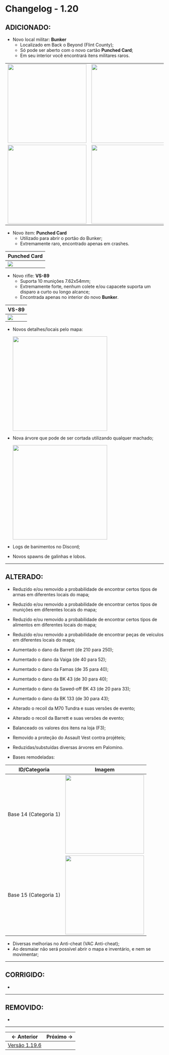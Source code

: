 # Changelog - 1.20

## **ADICIONADO**:
- Novo local militar: **Bunker**
  - Localizado em Back o Beyond (Flint County);
  - Só pode ser aberto com o novo cartão **Punched Card**;
  - Em seu interior você encontrará itens militares raros.

| | | |
| :--: | :--: | :--: |
| <img src="https://i.imgur.com/XgPzVuV.png" height=250/> | <img src="https://i.imgur.com/iEDDLCd.png" height=250/> |
| <img src="https://i.imgur.com/L40Nrkr.png" height=250/> | <img src="https://i.imgur.com/Mzq0ERR.png" height=250/> |


- Novo item: **Punched Card**
   - Utilizado para abrir o portão do Bunker;
   - Extremamente raro, encontrado apenas em crashes.

| Punched Card |
|--------------|
|<img src="https://i.imgur.com/JdKwVIN.png"/> |


- Novo rifle: **VS-89**
	- Suporta 10 munições 7.62x54mm;
	- Extremamente forte, nenhum colete e/ou capacete suporta um disparo a curto ou longo alcance;
	- Encontrada apenas no interior do novo **Bunker**.

| VS-89 |
|-------|
|<img src="https://i.imgur.com/GqNQBDG.png"/> |> 


- Novos detalhes/locais pelo mapa:

	<img src="https://i.imgur.com/FignNu2.png" height=300/>

- Nova árvore que pode de ser cortada utilizando qualquer machado;

	<img src="https://i.imgur.com/WWetsF9.png" height=300/>

- Logs de banimentos no Discord;
- Novos spawns de galinhas e lobos.
_____
## **ALTERADO**:
- Reduzido e/ou removido a probabilidade de encontrar certos tipos de armas em diferentes locais do mapa;
- Reduzido e/ou removido a probabilidade de encontrar certos tipos de munições em diferentes locais do mapa;
- Reduzido e/ou removido a probabilidade de encontrar certos tipos de alimentos em diferentes locais do mapa;
- Reduzido e/ou removido a probabilidade de encontrar peças de veículos em diferentes locais do mapa;
- Aumentado o dano da Barrett (de 210 para 250);
- Aumentado o dano da Vaiga (de 40 para 52);
- Aumentado o dano da Famas (de 35 para 40);
- Aumentado o dano da BK 43 (de 30 para 40);
- Aumentado o dano da Sawed-off BK 43 (de 20 para 33);
- Aumentado o dano da BK 133 (de 30 para 43);
- Alterado o recoil da M70 Tundra e suas versões de evento;
- Alterado o recoil da Barrett e suas versões de evento;
- Balanceado os valores dos itens na loja (F3);
- Removido a proteção do Assault Vest contra projéteis;
- Reduzidas/substuídas diversas árvores em Palomino.

- Bases remodeladas:
 
| ID/Categoria | Imagem |
| :--: | :--: |
| Base 14 (Categoria 1) | <img src="https://i.imgur.com/uu7RKln.png" height=250/> |
| Base 15 (Categoria 1) | <img src="https://i.imgur.com/PokcadT.png" height=250/> |

- Diversas melhorias no Anti-cheat (VAC Anti-cheat);
- Ao desmaiar não será possível abrir o mapa e inventário, e nem se movimentar;
_____
## **CORRIGIDO**:
- 
_____
## **REMOVIDO**:
- 
_____
← Anterior             |  Próximo →
:-------------------------:|:-------------------------:
[Versão 1.19.6](https://www.stoneagemta.com/releases/dayz/1.19.6) | 